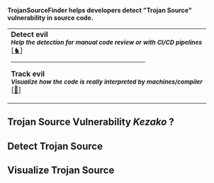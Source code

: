 
**TrojanSourceFinder helps developers detect "Trojan Source" vulnerability in source code.**

<div align=center>

<table>
<tr>
<td>
  <b>Detect evil </b>
  <br>
<sub><b><i>Help the detection for manual code review or with CI/CD pipelines</i></b></sub>
  <br>
[<a href="https://github.com/ariary/Readme-Like-Button/issues/new?assignees=&labels=like&template=like.yml&title=Add+new+like%21">♞</a>]



<hr size=15px color="ff5733" width=70%>

  <b>Track evil</b>
  <br>
<sub><b><i>Visualize how the code is really interpreted by machines/compiler </i></b></sub>
  <br>
[<a href="https://github.com/ariary/Readme-Like-Button/issues/new?assignees=&labels=like&template=like.yml&title=Add+new+like%21">👹</a>]

</td>
</tr>
</table>
</div>

## Trojan Source Vulnerability *Kezako* ?

## Detect Trojan Source

## Visualize Trojan Source
